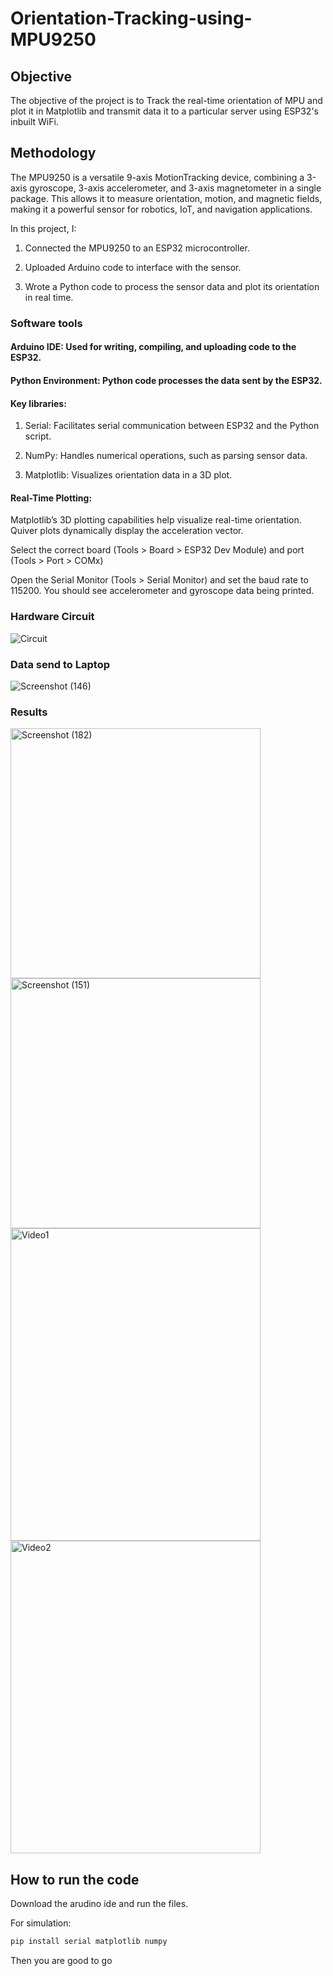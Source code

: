 # Orientation-Tracking-using-MPU9250
## Objective
The objective of the project is to Track the real-time orientation of MPU and plot it in Matplotlib and transmit data it to a particular server using ESP32's inbuilt WiFi.
## Methodology
The MPU9250 is a versatile 9-axis MotionTracking device, combining a 3-axis gyroscope, 3-axis accelerometer, and 3-axis magnetometer in a single package. This allows it to measure orientation, motion, and magnetic fields, making it a powerful sensor for robotics, IoT, and navigation applications.

In this project, I:

1. Connected the MPU9250 to an ESP32 microcontroller.

2. Uploaded Arduino code to interface with the sensor.

3. Wrote a Python code to process the sensor data and plot its orientation in real time.

### Software tools
#### Arduino IDE: Used for writing, compiling, and uploading code to the ESP32.

#### Python Environment: Python code processes the data sent by the ESP32.

#### Key libraries: 

  1. Serial: Facilitates serial communication between ESP32 and the Python script.

  2. NumPy: Handles numerical operations, such as parsing sensor data.

  3. Matplotlib: Visualizes orientation data in a 3D plot.

#### Real-Time Plotting:

Matplotlib’s 3D plotting capabilities help visualize real-time orientation. Quiver plots dynamically display the acceleration vector.

Select the correct board (Tools > Board > ESP32 Dev Module) and port (Tools > Port > COMx)

Open the Serial Monitor (Tools > Serial Monitor) and set the baud rate to 115200. You should see accelerometer and gyroscope data being printed.

### Hardware Circuit
![Circuit](https://github.com/user-attachments/assets/c761e26e-3715-48a0-96f6-a026a0ee8613)
### Data send to Laptop
![Screenshot (146)](https://github.com/user-attachments/assets/7c57ab58-645f-421b-aad4-da6015c34b3a)
### Results
<img src="https://github.com/user-attachments/assets/f755fdde-9787-48da-bfcd-024676beda37" alt="Screenshot (182)" width="400" height="400">
<img src="https://github.com/user-attachments/assets/1e45f6cf-5e41-4679-a642-efe670eef32c" alt="Screenshot (151)" width="400" height="400">

<img src="https://github.com/user-attachments/assets/5eec01a3-0e9e-4fd6-b1a7-064bcedb13a6" alt="Video1" width="400" height="500">
<img src="https://github.com/user-attachments/assets/4f778c25-0a0c-4075-93b9-21bb47ea0827" alt="Video2" width="400" height="500">

## How to run the code
Download the arudino ide and run the files.

For simulation:
```bash
pip install serial matplotlib numpy
```
Then you are good to go
